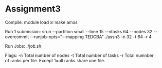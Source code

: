 Assignment3
============

Compile: 
	module load xl
	make amos

Run 1 submission: 
	srun --partition small --time 15 --ntasks 64 --nodes 32 --overcommit --runjob-opts="--mapping TEDCBA" ./assn3 -n 32 -t 64 -r 4

Run Jobs:
	./job.sh

Flags:
	-n Total number of nodes
	-t Total number of tasks
	-r Total numnber of ranks per file. Except 1=all ranks share one file.
